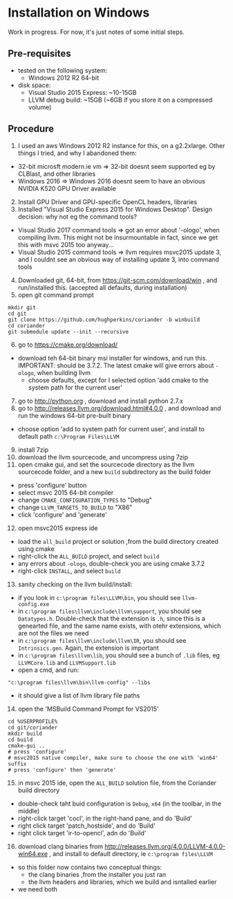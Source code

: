 # Installation on Windows

Work in progress. For now, it's just notes of some initial steps.

## Pre-requisites

- tested on the following system:
  - Windows 2012 R2 64-bit
- disk space:
  - Visual Studio 2015 Express: ~10-15GB
  - LLVM debug build: ~15GB (~6GB if you store it on a compressed volume)

## Procedure

1. I used an aws Windows 2012 R2 instance for this, on a g2.2xlarge.  Other things I tried, and why I abandoned them:
- 32-bit microsft modern.ie vm => 32-bit doesnt seem supported eg by CLBlast, and other libraries
- Windows 2016 => Windows 2016 doesnt seem to have an obvious NVIDIA K520 GPU Driver available
2. Install GPU Driver and GPU-specific OpenCL headers, libraries
3. Installed "Visual Studio Express 2015 for Windows Desktop".  Design decision: why not eg the command tools?
- Visual Studio 2017 command tools => got an error about '-ologo', when compiling llvm.  This might not be insurmountable in fact, since we get this with msvc 2015 too anyway...
- Visual Studio 2015 command tools => llvm requires msvc2015 update 3, and I couldnt see an obvious way of installing update 3, into command tools
4. Downloaded git, 64-bit, from https://git-scm.com/download/win , and run/installed this. (accepted all defaults, during installation)
5. open git command prompt
```
mkdir git
cd git
git clone https://github.com/hughperkins/coriander -b winbuild
cd coriander
git submodule update --init --recursive
```
6. go to https://cmake.org/download/
- download teh 64-bit binary msi installer for windows, and run this. IMPORTANT: should be 3.7.2.  The latest cmake will give errors about `-ologo`, when building llvm
  - choose defaults, except for I selected option 'add cmake to the system path for the current user'
7. go to http://python.org , download and install python 2.7.x
8. go to http://releases.llvm.org/download.html#4.0.0 , and download and run the windows 64-bit pre-built binary
- choose option 'add to system path for current user', and install to default path `c:\Program Files\LLVM`
9. install 7zip
10. download the llvm sourcecode, and uncompress using 7zip
11. open cmake gui, and set the sourcecode directory as the llvm sourcecode folder, and a new `build` subdirectory as the build folder
- press 'configure' button
- select msvc 2015 64-bit compiler
- change `CMAKE_CONFIGURATION_TYPES` to "Debug"
- change `LLVM_TARGETS_TO_BUILD` to "X86"
- click 'configure' and 'generate'
12. open msvc2015 express ide
- load the `all_build` project or solution ,from the build directory created using cmake
- right-click the `ALL_BUILD` project, and select `build`
- any errors about `-ologo`, double-check you are using cmake 3.7.2
- right-click `INSTALL`, and select `build`
13. sanity checking on the llvm build/install:
- if you look in `c:\program files\LLVM\bin`, you should see `llvm-config.exe`
- in `c:\program files\llvm\include\llvm\support`, you should see `Datatypes.h`. Double-check that the extension is `.h`, since this is a genearted file, and the same name exists, with otehr extensions, which are not the files we need
- in `c:\program files\llvm\include\llvm\IR`, you should see `Intrinsics.gen`. Again, the extension is important
- in `c:\program files\llvm\lib`, you should see a bunch of `.lib` files, eg `LLVMCore.lib` and `LLVMSupport.lib`
- open a cmd, and run:
```
"c:\program files\llvm\bin\llvm-config" --libs
```
- it should give a list of llvm library file paths
14. open the 'MSBuild Command Prompt for VS2015'
```
cd %USERPROFILE%
cd git/coriander
mkdir build
cd build
cmake-gui ..
# press 'configure'
# msvc2015 native compiler, make sure to choose the one with 'win64' suffix
# press 'configure' then 'generate'
```
15. in msvc 2015 ide, open the `ALL_BUILD` solution file, from the Coriander build directory
- double-check taht buid configuration is `Debug`, `x64` (in the toolbar, in the middle)
- right-click target 'cocl', in the right-hand pane, and do 'Build'
- right click target 'patch_hostside', and do 'Build'
- right click target 'ir-to-opencl', adn do 'Build'
16. download clang binaries from http://releases.llvm.org/4.0.0/LLVM-4.0.0-win64.exe , and install to default directory, ie `c:\program files\LLVM`
- so this folder now contains two conceptual things:
  - the clang binaries ,from the installer you just ran
  - the llvm headers and libraries, which we build and isntalled earlier
- we need both
